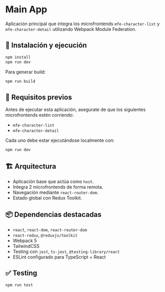 # Main App

Aplicación principal que integra los microfrontends `mfe-character-list` y `mfe-character-detail` utilizando Webpack Module Federation.

## 🚀 Instalación y ejecución

```bash
npm install
npm run dev
```

Para generar build:

```bash
npm run build
```

## 🔗 Requisitos previos

Antes de ejecutar esta aplicación, asegurate de que los siguientes microfrontends estén corriendo:

- `mfe-character-list`
- `mfe-character-detail`

Cada uno debe estar ejecutándose localmente con:

```bash
npm run dev
```

## 🏗️ Arquitectura

- Aplicación base que actúa como `host`.
- Integra 2 microfrontends de forma remota.
- Navegación mediante `react-router-dom`.
- Estado global con Redux Toolkit.

## 📦 Dependencias destacadas

- `react`, `react-dom`, `react-router-dom`
- `react-redux`, `@reduxjs/toolkit`
- Webpack 5
- TailwindCSS
- Testing con `jest`, `ts-jest`, `@testing-library/react`
- ESLint configurado para TypeScript + React

## ✅ Testing

```bash
npm run test
```
